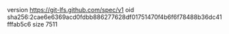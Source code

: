 version https://git-lfs.github.com/spec/v1
oid sha256:2cae6e6369acd0fdbb886277628df01751470f4b6f6f78488b36dc41fffab5c6
size 7511
